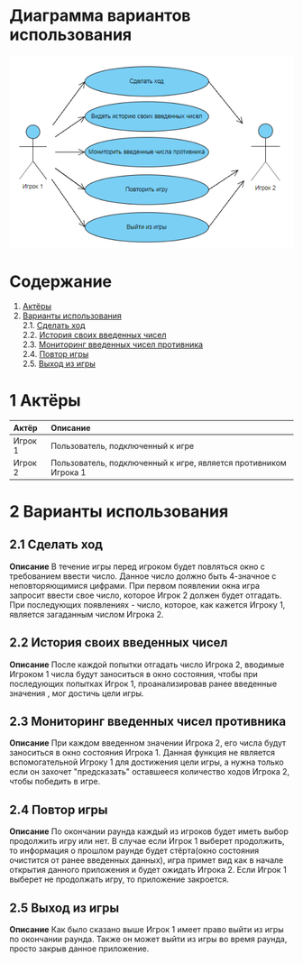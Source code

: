 # Диаграмма вариантов использования

![Диаграмма вариантов использования](../../../Image/Diagrams/useCaseDiagram.png)

# Содержание

1. [Актёры](#1) <br>
2. [Варианты использования](#2) <br>
    2.1. [Сделать ход](#2.1) <br>
    2.2. [История своих введенных чисел](#2.2) <br>
    2.3. [Мониторинг введенных чисел противника](#2.3) <br>
    2.4. [Повтор игры](#2.4) <br>
    2.5. [Выход из игры](#2.5) <br>
    
        
 <a name="1"/>
 
 # 1 Актёры
 
| Актёр | Описание |
|:--|:--|
| Игрок 1 | Пользователь, подключенный к игре |
| Игрок 2 | Пользователь, подключенный к игре, является противником Игрока 1 |

# 2 Варианты использования

<a name="2.1"/>

## 2.1 Сделать ход
**Описание**
В течение игры перед игроком будет повляться окно с требованием ввести число. Данное число должно быть 4-значное с неповторяющимися цифрами. При первом появлении окна игра запросит ввести свое число, которое Игрок 2 должен будет отгадать. При последующих появлениях - число, которое, как кажется Игроку 1, является загаданным числом Игрока 2. 

<a name="2.2"/>

## 2.2 История своих введенных чисел
**Описание**
После каждой попытки отгадать число Игрока 2, вводимые Игроком 1 числа будут заноситься в окно состояния, чтобы при последующих попытках Игрок 1, проанализировав ранее введенные значения , мог достичь цели игры.

<a name="2.3"/>

## 2.3 Мониторинг введенных чисел противника
**Описание** 
При каждом введенном значении Игрока 2, его числа будут заноситься в окно состояния Игрока 1. Данная функция не является вспомогательной Игроку 1 для достижения цели игры, а нужна только если он захочет "предсказать" оставшееся количество ходов Игрока 2, чтобы победить в игре.

<a name="2.4"/>

## 2.4 Повтор игры
**Описание** 
По окончании раунда каждый из игроков будет иметь выбор продолжить игру или нет. В случае если Игрок 1 выберет продолжить, то информация о прошлом раунде будет стёрта(окно состояния очистится от ранее введенных данных), игра примет вид как в начале открытия данного приложения и будет ожидать Игрока 2. Если Игрок 1 выберет не продолжать игру, то приложение закроется.

<a name="2.5"/>

## 2.5 Выход из игры
**Описание**
Как было сказано выше Игрок 1 имеет право выйти из игры по окончании раунда. Также он может выйти из игры во время раунда, просто закрыв данное приложение.
